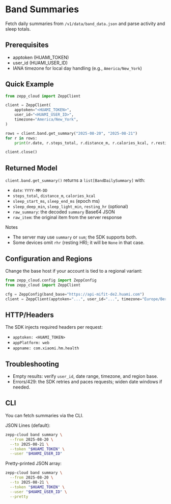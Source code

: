 # Band Summaries

Fetch daily summaries from `/v1/data/band_data.json` and parse activity and sleep totals.

## Prerequisites
- apptoken (HUAMI_TOKEN)
- user_id (HUAMI_USER_ID)
- IANA timezone for local day handling (e.g., `America/New_York`)

## Quick Example
```python
from zepp_cloud import ZeppClient

client = ZeppClient(
    apptoken="<HUAMI_TOKEN>",
    user_id="<HUAMI_USER_ID>",
    timezone="America/New_York",
)

rows = client.band.get_summary("2025-08-20", "2025-08-21")
for r in rows:
    print(r.date, r.steps_total, r.distance_m, r.calories_kcal, r.resting_hr)

client.close()
```

## Returned Model
`client.band.get_summary()` returns a `list[BandDailySummary]` with:
- `date`: `YYYY-MM-DD`
- `steps_total`, `distance_m`, `calories_kcal`
- `sleep_start_ms`, `sleep_end_ms` (epoch ms)
- `sleep_deep_min`, `sleep_light_min`, `resting_hr` (optional)
- `raw_summary`: the decoded `summary` Base64 JSON
- `raw_item`: the original item from the server response

Notes
- The server may use `summary` or `sum`; the SDK supports both.
- Some devices omit `rhr` (resting HR); it will be `None` in that case.

## Configuration and Regions
Change the base host if your account is tied to a regional variant:
```python
from zepp_cloud.config import ZeppConfig
from zepp_cloud import ZeppClient

cfg = ZeppConfig(band_base="https://api-mifit-de2.huami.com")
client = ZeppClient(apptoken="...", user_id="...", timezone="Europe/Berlin", config=cfg)
```

## HTTP/Headers
The SDK injects required headers per request:
- `apptoken: <HUAMI_TOKEN>`
- `appPlatform: web`
- `appname: com.xiaomi.hm.health`

## Troubleshooting
- Empty results: verify `user_id`, date range, timezone, and region base.
- Errors/429: the SDK retries and paces requests; widen date windows if needed.

## CLI
You can fetch summaries via the CLI.

JSON Lines (default):
```bash
zepp-cloud band summary \
  --from 2025-08-20 \
  --to 2025-08-21 \
  --token "$HUAMI_TOKEN" \
  --user "$HUAMI_USER_ID"
```

Pretty-printed JSON array:
```bash
zepp-cloud band summary \
  --from 2025-08-20 \
  --to 2025-08-21 \
  --token "$HUAMI_TOKEN" \
  --user "$HUAMI_USER_ID" \
  --pretty
```
